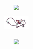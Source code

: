 <div align="center">
    <img src="https://readme-typing-svg.demolab.com?font=Inconsolata&weight=500&size=50&duration=4000&pause=300&color=A7A459&center=true&vCenter=true&multiline=true&repeat=false&random=false&width=1300&height=140&lines=Hello+hallo;I'm+Alice%2C+a+small+magical+wannabe+girl+%E2%9C%A9" width="70%" />
    <br><br>
    <!-- <pre>
    💼 Web • Back-end dev • Front-end dev
    🎮 Music • Games • Anime • Code • Art
    </pre> -->
    <!--<br><br>-->
    <img src="https://raw.githubusercontent.com/quenyu/quenyu/master/assets/kyubei.gif" height="40" /
    <br><br><br>
    
[![](https://img.shields.io/badge/Telegram-2CA5E0?style=for-the-badge&logo=telegram&logoColor=white)](https://t.me/elfiu)
</div>
